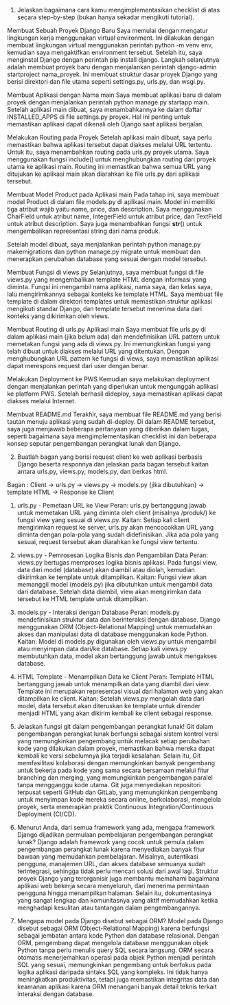 1. Jelaskan bagaimana cara kamu mengimplementasikan checklist di atas secara step-by-step (bukan hanya sekadar mengikuti tutorial).

Membuat Sebuah Proyek Django Baru
Saya memulai dengan mengatur lingkungan kerja menggunakan virtual environment. Ini dilakukan dengan membuat lingkungan virtual menggunakan perintah python -m venv env, kemudian saya mengaktifkan environment tersebut.
Setelah itu, saya menginstal Django dengan perintah pip install django.
Langkah selanjutnya adalah membuat proyek baru dengan menjalankan perintah django-admin startproject nama_proyek. Ini membuat struktur dasar proyek Django yang berisi direktori dan file utama seperti settings.py, urls.py, dan wsgi.py.

Membuat Aplikasi dengan Nama main
Saya membuat aplikasi baru di dalam proyek dengan menjalankan perintah python manage.py startapp main.
Setelah aplikasi main dibuat, saya menambahkannya ke dalam daftar INSTALLED_APPS di file settings.py proyek. Hal ini penting untuk memastikan aplikasi dapat dikenali oleh Django saat aplikasi berjalan.

Melakukan Routing pada Proyek
Setelah aplikasi main dibuat, saya perlu memastikan bahwa aplikasi tersebut dapat diakses melalui URL tertentu. Untuk itu, saya menambahkan routing pada urls.py proyek utama. Saya menggunakan fungsi include() untuk menghubungkan routing dari proyek utama ke aplikasi main.
Routing ini memastikan bahwa semua URL yang ditujukan ke aplikasi main akan diarahkan ke file urls.py dari aplikasi tersebut.

Membuat Model Product pada Aplikasi main
Pada tahap ini, saya membuat model Product di dalam file models.py di aplikasi main. Model ini memiliki tiga atribut wajib yaitu name, price, dan description.
Saya menggunakan CharField untuk atribut name, IntegerField untuk atribut price, dan TextField untuk atribut description. Saya juga menambahkan fungsi **str**() untuk mengembalikan representasi string dari nama produk.

Setelah model dibuat, saya menjalankan perintah python manage.py makemigrations dan python manage.py migrate untuk membuat dan menerapkan perubahan database yang sesuai dengan model tersebut.

Membuat Fungsi di views.py
Selanjutnya, saya membuat fungsi di file views.py yang mengembalikan template HTML dengan informasi yang diminta. Fungsi ini mengambil nama aplikasi, nama saya, dan kelas saya, lalu mengirimkannya sebagai konteks ke template HTML.
Saya membuat file template di dalam direktori templates untuk memastikan struktur aplikasi mengikuti standar Django, dan template tersebut menerima data dari konteks yang dikirimkan oleh views.

Membuat Routing di urls.py Aplikasi main
Saya membuat file urls.py di dalam aplikasi main (jika belum ada) dan mendefinisikan URL pattern untuk memetakan fungsi yang ada di views.py. Ini memungkinkan fungsi yang telah dibuat untuk diakses melalui URL yang ditentukan.
Dengan menghubungkan URL pattern ke fungsi di views, saya memastikan aplikasi dapat merespons request dari user dengan benar.

Melakukan Deployment ke PWS
Kemudian saya melakukan deployment dengan menjalankan perintah yang diperlukan untuk mengunggah aplikasi ke platform PWS. Setelah berhasil dideploy, saya memastikan aplikasi dapat diakses melalui Internet.

Membuat README.md
Terakhir, saya membuat file README.md yang berisi tautan menuju aplikasi yang sudah di-deploy. Di dalam README tersebut, saya juga menjawab beberapa pertanyaan yang diberikan dalam tugas, seperti bagaimana saya mengimplementasikan checklist ini dan beberapa konsep seputar pengembangan perangkat lunak dan Django.

2. Buatlah bagan yang berisi request client ke web aplikasi berbasis Django beserta responnya dan jelaskan pada bagan tersebut kaitan antara urls.py, views.py, models.py, dan berkas html.

Bagan :
Client -> urls.py -> views.py -> models.py (jika dibutuhkan) -> template HTML -> Response ke Client

1. urls.py - Pemetaan URL ke View
   Peran: urls.py bertanggung jawab untuk memetakan URL yang diminta oleh client (misalnya /produk/) ke fungsi view yang sesuai di views.py.
   Kaitan: Setiap kali client mengirimkan request ke server, urls.py akan mencocokkan URL yang diminta dengan pola-pola yang sudah didefinisikan. Jika ada pola yang sesuai, request tersebut akan diarahkan ke fungsi view tertentu.

2. views.py - Pemrosesan Logika Bisnis dan Pengambilan Data
   Peran: views.py bertugas memproses logika bisnis aplikasi. Pada fungsi view, data dari model (database) akan diambil atau diolah, kemudian dikirimkan ke template untuk ditampilkan.
   Kaitan: Fungsi view akan memanggil model (models.py) jika dibutuhkan untuk mengambil data dari database. Setelah data diambil, view akan mengirimkan data tersebut ke HTML template untuk ditampilkan.

3. models.py - Interaksi dengan Database
   Peran: models.py mendefinisikan struktur data dan berinteraksi dengan database. Django menggunakan ORM (Object-Relational Mapping) untuk memudahkan akses dan manipulasi data di database menggunakan kode Python.
   Kaitan: Model di models.py digunakan oleh views.py untuk mengambil atau menyimpan data dari/ke database. Setiap kali views.py membutuhkan data, model akan bertanggung jawab untuk mengakses database.

4. HTML Template - Menampilkan Data ke Client
   Peran: Template HTML bertanggung jawab untuk menampilkan data yang diambil dari view. Template ini merupakan representasi visual dari halaman web yang akan ditampilkan ke client.
   Kaitan: Setelah views.py mengolah data dari model, data tersebut akan diteruskan ke template untuk dirender menjadi HTML yang akan dikirim kembali ke client sebagai response.

5. Jelaskan fungsi git dalam pengembangan perangkat lunak!
   Git dalam pengembangan perangkat lunak berfungsi sebagai sistem kontrol versi yang memungkinkan pengembang untuk melacak setiap perubahan kode yang dilakukan dalam proyek, memastikan bahwa mereka dapat kembali ke versi sebelumnya jika terjadi kesalahan. Selain itu, Git memfasilitasi kolaborasi dengan memungkinkan banyak pengembang untuk bekerja pada kode yang sama secara bersamaan melalui fitur branching dan merging, yang memungkinkan pengembangan paralel tanpa mengganggu kode utama. Git juga menyediakan repositori terpusat seperti GitHub dan GitLab, yang memungkinkan pengembang untuk menyimpan kode mereka secara online, berkolaborasi, mengelola proyek, serta menerapkan praktik Continuous Integration/Continuous Deployment (CI/CD).

6. Menurut Anda, dari semua framework yang ada, mengapa framework Django dijadikan permulaan pembelajaran pengembangan perangkat lunak?
   Django adalah framework yang cocok untuk pemula dalam pengembangan perangkat lunak karena menyediakan banyak fitur bawaan yang memudahkan pembelajaran. Misalnya, autentikasi pengguna, manajemen URL, dan akses database semuanya sudah terintegrasi, sehingga tidak perlu mencari solusi dari awal lagi. Struktur proyek Django yang terorganisir juga membantu memahami bagaimana aplikasi web bekerja secara menyeluruh, dari menerima permintaan pengguna hingga menampilkan halaman. Selain itu, dokumentasinya yang sangat lengkap dan komunitasnya yang aktif memudahkan ketika menghadapi kesulitan atau tantangan dalam pengembangannya.

7. Mengapa model pada Django disebut sebagai ORM?
   Model pada Django disebut sebagai ORM (Object-Relational Mapping) karena berfungsi sebagai jembatan antara kode Python dan database relasional. Dengan ORM, pengembang dapat mengelola database menggunakan objek Python tanpa perlu menulis query SQL secara langsung. ORM secara otomatis menerjemahkan operasi pada objek Python menjadi perintah SQL yang sesuai, memungkinkan pengembang untuk berfokus pada logika aplikasi daripada sintaks SQL yang kompleks. Ini tidak hanya meningkatkan produktivitas, tetapi juga memastikan integritas data dan keamanan aplikasi karena ORM menangani banyak detail teknis terkait interaksi dengan database.
